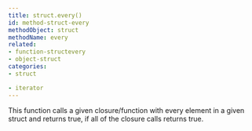 ```yaml
---
title: struct.every()
id: method-struct-every
methodObject: struct
methodName: every
related:
- function-structevery
- object-struct
categories:
- struct

- iterator
---
```


This function calls a given closure/function with every element in a given struct and returns true, if all of the closure calls returns true.